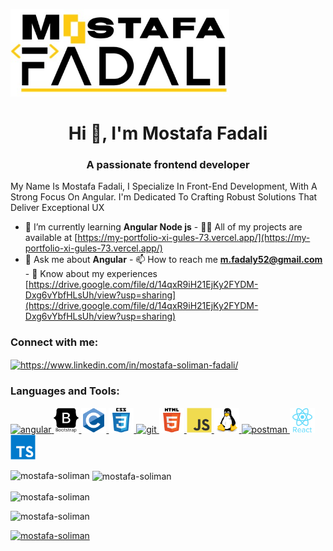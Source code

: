 <img
  src="https://github.com/mostafa-soliman/mostafa-soliman/blob/main/logo.jpg?raw=true"
  alt="mostafa fadali"
  width="350"
  style="margin:0 auto ;"
/>
<h1 align="center">Hi 👋, I'm Mostafa Fadali</h1>
<h3 align="center">A passionate frontend developer</h3>
<p align="left">
  My Name Is Mostafa Fadali, I Specialize In Front-End Development, With A
  Strong Focus On Angular. I'm Dedicated To Crafting Robust Solutions That
  Deliver Exceptional UX
</p>

- 🌱 I’m currently learning **Angular Node js** - 👨‍💻 All of my projects are
available at
[https://my-portfolio-xi-gules-73.vercel.app/](https://my-portfolio-xi-gules-73.vercel.app/)
- 💬 Ask me about **Angular** - 📫 How to reach me **m.fadaly52@gmail.com** - 📄
Know about my experiences
[https://drive.google.com/file/d/14qxR9iH21EjKy2FYDM-Dxg6vYbfHLsUh/view?usp=sharing](https://drive.google.com/file/d/14qxR9iH21EjKy2FYDM-Dxg6vYbfHLsUh/view?usp=sharing)

<h3 align="left">Connect with me:</h3>
<p align="left">
  <a
    href="https://linkedin.com/in/https://www.linkedin.com/in/mostafa-soliman-fadali/"
    target="blank"
    ><img
      align="center"
      src="https://raw.githubusercontent.com/rahuldkjain/github-profile-readme-generator/master/src/images/icons/Social/linked-in-alt.svg"
      alt="https://www.linkedin.com/in/mostafa-soliman-fadali/"
      height="30"
      width="40"
  /></a>
</p>

<h3 align="left">Languages and Tools:</h3>
<p align="left">
  <a href="https://angular.io" target="_blank" rel="noreferrer">
    <img
      src="https://angular.io/assets/images/logos/angular/angular.svg"
      alt="angular"
      width="40"
      height="40"
    />
  </a>
  <a href="https://getbootstrap.com" target="_blank" rel="noreferrer">
    <img
      src="https://raw.githubusercontent.com/devicons/devicon/master/icons/bootstrap/bootstrap-plain-wordmark.svg"
      alt="bootstrap"
      width="40"
      height="40"
    />
  </a>
  <a href="https://www.cprogramming.com/" target="_blank" rel="noreferrer">
    <img
      src="https://raw.githubusercontent.com/devicons/devicon/master/icons/c/c-original.svg"
      alt="c"
      width="40"
      height="40"
    />
  </a>
  <a href="https://www.w3schools.com/css/" target="_blank" rel="noreferrer">
    <img
      src="https://raw.githubusercontent.com/devicons/devicon/master/icons/css3/css3-original-wordmark.svg"
      alt="css3"
      width="40"
      height="40"
    />
  </a>
  <a href="https://git-scm.com/" target="_blank" rel="noreferrer">
    <img
      src="https://www.vectorlogo.zone/logos/git-scm/git-scm-icon.svg"
      alt="git"
      width="40"
      height="40"
    />
  </a>
  <a href="https://www.w3.org/html/" target="_blank" rel="noreferrer">
    <img
      src="https://raw.githubusercontent.com/devicons/devicon/master/icons/html5/html5-original-wordmark.svg"
      alt="html5"
      width="40"
      height="40"
    />
  </a>
  <a
    href="https://developer.mozilla.org/en-US/docs/Web/JavaScript"
    target="_blank"
    rel="noreferrer"
  >
    <img
      src="https://raw.githubusercontent.com/devicons/devicon/master/icons/javascript/javascript-original.svg"
      alt="javascript"
      width="40"
      height="40"
    />
  </a>
  <a href="https://www.linux.org/" target="_blank" rel="noreferrer">
    <img
      src="https://raw.githubusercontent.com/devicons/devicon/master/icons/linux/linux-original.svg"
      alt="linux"
      width="40"
      height="40"
    />
  </a>
  <a href="https://postman.com" target="_blank" rel="noreferrer">
    <img
      src="https://www.vectorlogo.zone/logos/getpostman/getpostman-icon.svg"
      alt="postman"
      width="40"
      height="40"
    />
  </a>
  <a href="https://reactjs.org/" target="_blank" rel="noreferrer">
    <img
      src="https://raw.githubusercontent.com/devicons/devicon/master/icons/react/react-original-wordmark.svg"
      alt="react"
      width="40"
      height="40"
    />
  </a>
  <a href="https://www.typescriptlang.org/" target="_blank" rel="noreferrer">
    <img
      src="https://raw.githubusercontent.com/devicons/devicon/master/icons/typescript/typescript-original.svg"
      alt="typescript"
      width="40"
      height="40"
    />
  </a>
</p>

<p>
  <img
    align="left"
    src="https://github-readme-stats.vercel.app/api/top-langs?username=mostafa-soliman&show_icons=true&locale=en&layout=compact"
    alt="mostafa-soliman"
  />
</p>

<p>
  &nbsp;<img
    align="center"
    src="https://github-readme-stats.vercel.app/api?username=mostafa-soliman&show_icons=true&locale=en"
    alt="mostafa-soliman"
  />
</p>

<p>
  <img
    align="center"
    src="https://github-readme-streak-stats.herokuapp.com/?user=mostafa-soliman&"
    alt="mostafa-soliman"
  />
</p>
<p align="left">
  <img
    src="https://komarev.com/ghpvc/?username=mostafa-soliman&label=Profile%20views&color=0e75b6&style=flat"
    alt="mostafa-soliman"
  />
</p>

<p align="left">
  <a href="https://github.com/ryo-ma/github-profile-trophy"
    ><img
      src="https://github-profile-trophy.vercel.app/?username=mostafa-soliman"
      alt="mostafa-soliman"
  /></a>
</p>
